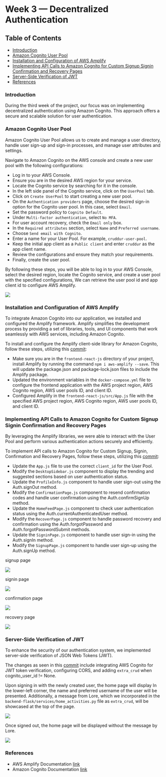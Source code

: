 # Week 3 — Decentralized Authentication

## Table of Contents

- [Introduction](#introduction)
- [Amazon Cognito User Pool](#amazon-cognito-user-pool)
- [Installation and Configuration of AWS Amplify](#installation-and-configuration-of-aws-amplify)
- [Implementing API Calls to Amazon Cognito for Custom Signup Signin Confirmation and Recovery Pages](#implementing-api-calls-to-amazon-cognito-for-custom-signup-signin-confirmation-and-recovery-pages)
- [Server-Side Verification of JWT](#server-side-verification-of-jwt)
- [References](#references)

### Introduction

During the third week of the project, our focus was on implementing decentralized authentication using Amazon Cognito. This approach offers a secure and scalable solution for user authentication.

### Amazon Cognito User Pool

Amazon Cognito User Pool allows us to create and manage a user directory, handle user sign-up and sign-in processes, and manage user attributes and settings.

Navigate to Amazon Cognito on the AWS console and create a new user pool with the following configurations:

  - Log in to your AWS Console.
  - Ensure you are in the desired AWS region for your service.
  - Locate the Cognito service by searching for it in the console.
  - In the left side panel of the Cognito service, click on the `UserPool` tab.
  - Click on `Create UserPool` to start creating a new user pool.
  - On the `Authentication providers` page, choose the desired sign-in option for the Cognito user pool. In this case, select `Email`.
  - Set the password policy to `Cognito Default`.
  - Under `Multi-factor authentication`, select `No MFA`.
  - For user account recovery, check the `Email only` box.
  - In the `Required attributes` section, select `Name` and `Preferred username`.
  - Choose `Send email with Cognito`.
  - Enter a name for your User Pool. For example, `cruddur-user-pool`.
  - Keep the initial app client as a `Public client` and enter `cruddur` as the app client name.
  - Review the configurations and ensure they match your requirements.
  - Finally, create the user pool.

By following these steps, you will be able to log in to your AWS Console, select the desired region, locate the Cognito service, and create a user pool with the specified configurations, We can retrieve the user pool id and app client id to configure AWS Amplify.

![](assets/userpool.png)

### Installation and Configuration of AWS Amplify

To integrate Amazon Cognito into our application, we installed and configured the Amplify framework. Amplify simplifies the development process by providing a set of libraries, tools, and UI components that work seamlessly with AWS services, including Amazon Cognito.

To install and configure the Amplify client-side library for Amazon Cognito, follow these steps, utilizing this [commit](https://github.com/afumchris/aws-bootcamp-cruddur-2023/commit/52550a07c58e4d13a1543e48b77728832c1198ef):

  - Make sure you are in the `frontend-react-js` directory of your project, install Amplify by running the command `npm i aws-amplify --save`. This will update the package.json and package-lock.json files to include the Amplify package.
  - Updated the environment variables in the `docker-compose.yml` file to configure the frontend application with the AWS project region, AWS Cognito region, AWS user pools ID, and client ID.
  - Configured Amplify in the `frontend-react-js/src/App.js` file with the specified AWS project region, AWS Cognito region, AWS user pools ID, and client ID.

### Implementing API Calls to Amazon Cognito for Custom Signup Signin Confirmation and Recovery Pages

By leveraging the Amplify libraries, we were able to interact with the User Pool and perform various authentication actions securely and efficiently.

To implement API calls to Amazon Cognito for Custom Signup, Signin, Confirmation and Recovery Pages, follow these steps, utilizing this [commit](https://github.com/afumchris/aws-bootcamp-cruddur-2023/commit/2961e458c0e06e827a4dea1eb7857ad341da78d6):

  - Update the `App.js` file to use the correct `client_id` for the User Pool.
  - Modify the `DesktopSidebar.js` component to display the trending and suggested sections based on user authentication status.
  - Update the `ProfileInfo.js` component to handle user sign-out using the Auth.signOut method.
  - Modify the `ConfirmationPage.js` component to resend confirmation codes and handle user confirmation using the Auth.confirmSignUp method.
  - Update the `HomeFeedPage.js` component to check user authentication status using the Auth.currentAuthenticatedUser method.
  - Modify the `RecoverPage.js` component to handle password recovery and confirmation using the Auth.forgotPassword and Auth.forgotPasswordSubmit methods.
  - Update the `SigninPage.js` component to handle user sign-in using the Auth.signIn method.
  - Modify the `SignupPage.js` component to handle user sign-up using the Auth.signUp method.

signup page

![](assets/signup.png)

signin page

![](assets/cruddur-signin.png)

confirmation page

![](assets/confirmation.png)

recovery page 

![](assets/recovery.png)

### Server-Side Verification of JWT

To enhance the security of our authentication system, we implemented server-side verification of JSON Web Tokens (JWT).

The changes as seen in this [commit](https://github.com/afumchris/aws-bootcamp-cruddur-2023/commit/f5d8e7b5fbb80a0c241eec9de031a85bcd554877) include integrating AWS Cognito for JWT token verification, configuring CORS, and adding `extra_crud` when cognito_user_id != None.

Upon signing in with the newly created user, the home page will display In the lower-left corner, the name and preferred username of the user will be presented. Additionally, a message from Lore, which we incorporated in the `backend-flask/services/home_activities.py` file as `extra_crud`, will be showcased at the top of the page.

![](assets/jwt.png)

Once signed out, the home page will be displayed without the message by Lore.

![](assets/afterjwt.png)

### References

- AWS Amplify Documentation [link](https://docs.aws.amazon.com/amplify/index.html)
- Amazon Cognito Documentation [link](https://docs.aws.amazon.com/cognito/index.html)



